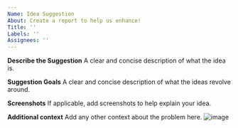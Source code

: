 ```yaml
---
Name: Idea Suggestion
About: Create a report to help us enhance!
Title: ''
Labels: ''
Assignees: ''
---
```


**Describe the Suggestion**
A clear and concise description of what the idea is.

**Suggestion Goals**
A clear and concise description of what the ideas revolve around.

**Screenshots**
If applicable, add screenshots to help explain your idea.

**Additional context**
Add any other context about the problem here.
![image](https://cdn.discordapp.com/attachments/860133990580486154/860203111699185770/GGZT.png)